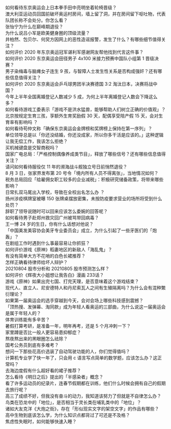 如何看待东京奥运会上日本拳手田中亮明坐着轮椅晋级？  
澳大利亚运动员回国前破坏奥运村房间，墙上留了洞，并在房间留下呕吐物，代表队团长称不会处分。你怎么看？  
张怡宁为什么在巅峰期退役？  
为什么说吕小军是欧美健身圈的顶级流量？  
井柏然、包贝尔、何炅方因网上的恶性造谣报警，发生了什么？有哪些细节值得关注？  
如何评价 2020 年东京奥运冠军谌利军感谢网友帮他找到代言这件事？  
如何评价 2020 东京奥运会田径男子 4x100 米接力预赛中国队小组第 1 晋级决赛？  
男子染梅毒与脑瘫女子连生 9 孩，与智障人士发生性关系是否构成强奸？还有哪些信息值得关注？  
如何评价 2020 东京奥运会乒乓球男团半决赛德国 3:2 淘汰日本，决赛将战中国？  
今年上半年全国离婚登记人数减少 5 成，为何上半年离婚登记人数会下降这么多？  
如何看待游戏工委表示「游戏不是洪水猛兽，能够帮助人们树立正确的价值观」？  
北京按规定生育三孩，享额外生育奖励假 30 天，配偶享受陪产假 15 天，会对生育率有影响吗 ？  
如何看待苟仲文称「确保东京奥运会金牌榜和奖牌榜上保持在第一序列」？  
单位领导总是以「你还没结婚，你还没成家，所以你多干活是应该的。」这种逻辑让我无偿工作，我该怎么拒绝？  
买机械键盘是交智商税吗？  
国家广电总局：「严格控制偶像养成类节目」，释放了哪些信号？还有哪些信息值得关注？  
请问如何看待服役仅 11 年的濒海战斗舰独立号日前悄然退役？  
8 月 3 日，张家界发布第 20 号令「境内所有人员不得离张」，当地情况如何？  
税务总局回应「给雇佣女职工较多的企业减税」：积极研究储备政策，将带来哪些影响？  
日常扎双马尾出入学校，导致在全校出名怎么办 ？  
扬州涉疫棋牌室被曝 150 张牌桌摆放密集，未按防疫要求营业的场所将受到什么处罚？  
辞职了领导说随时可以回来应该怎么委婉的回答呢？  
如何看待男子赴郑州救灾回广州被骂带回病毒？  
王一博 24 岁的生日，你有什么话想对他说？  
「中国美发美容协会美牙专业委员会」成立，为什么引起了一些牙医们的「炮轰」？  
在剧组工作时遇到什么事最容易让你抓狂？  
如何评价游戏《原神》稻妻地区的新敌人「海乱鬼」？  
有没有简单大方不花哨的白色长裙推荐？  
怎样正确看待律师给坏人辩护？  
20210804 股市分析和 20210805 股市预测怎么样？  
如何评价《辉夜大小姐想让我告白》漫画 233话？  
游戏《原神》如果出完七国、打完天理，是否意味着这个游戏结束？  
现代人、直立人、尼安德特人和丹尼索瓦人之间有生殖隔离吗？为什么会有混种繁衍理论？  
如果第一届奥运会的选手穿越到今天，会对会场上哪些科技感到震撼？  
「顶热搜、发弹幕、淘同款」成为年轻人看奥运的三部曲，为什么说这一届奥运会是属于年轻人的？  
体育训练能有多辛苦？  
暑假打算考研，是准备一年，明年再考，还是 5 个月冲刺一下？  
家里蹲是否比一般人更容易患抑郁症？  
熬夜熬出来的黑眼圈怎么祛除？  
国考公务员到底有多难考？  
想问一下那些花高价选装了自动驾驶功能的人，你们觉得值吗？  
计算机专业学了快一年了，只会用 c 语言写点简单的数学题，应该怎么办？这正常吗？  
去海边度假有什么超好看的裙子推荐？  
怎么看待《明日之后》提出的「半感染者」概念？  
看了许多运动员的纪录片，连春节假期都在训练，他们什么时候会拥有自己的假期去旅行呢？  
高三了成绩不好，但我没有奋斗的动力，我知道该努力了但就是不自律怎么办？  
鸟类在恐龙中的「地位」，是否相当于灵长类在哺乳类中的「地位」？  
诸如大友克洋《大炮之街》，存在「形似现实文字的架空文字」的作品有哪些？  
高中生物到底该怎么学，为什么知识点都背过了可还是不及格？  
焦虑性失眠时，如何能够快速入睡？  
